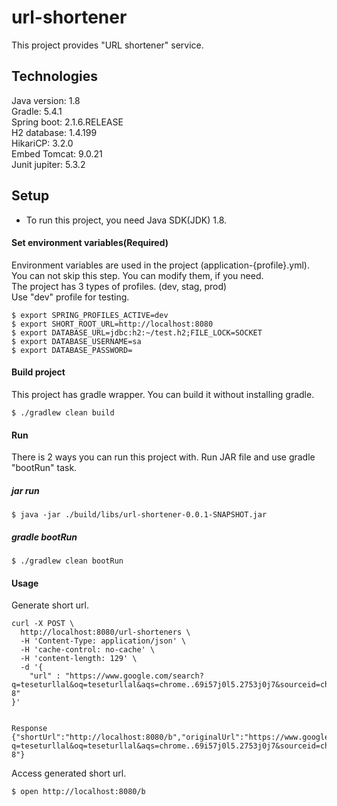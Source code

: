 # url-shortener  
This project provides "URL shortener" service.
## Technologies  
Java version: 1.8  
Gradle: 5.4.1  
Spring boot: 2.1.6.RELEASE  
H2 database: 1.4.199  
HikariCP: 3.2.0  
Embed Tomcat: 9.0.21  
Junit jupiter: 5.3.2  
## Setup  
* To run this project, you need Java SDK(JDK) 1.8.    
#### Set environment variables(Required)
Environment variables are used in the project (application-{profile}.yml). You can not skip this step.
You can modify them, if you need.  
The project has 3 types of profiles. (dev, stag, prod)  
Use "dev" profile for testing.  
```  
$ export SPRING_PROFILES_ACTIVE=dev
$ export SHORT_ROOT_URL=http://localhost:8080
$ export DATABASE_URL=jdbc:h2:~/test.h2;FILE_LOCK=SOCKET
$ export DATABASE_USERNAME=sa
$ export DATABASE_PASSWORD=
```  
#### Build project  
This project has gradle wrapper. You can build it without installing gradle.
```  
$ ./gradlew clean build
```  
#### Run  
There is 2 ways you can run this project with. Run JAR file and use gradle "bootRun" task.  
##### jar run  
```  
$ java -jar ./build/libs/url-shortener-0.0.1-SNAPSHOT.jar
```  
##### gradle bootRun  
```  
$ ./gradlew clean bootRun
```  
#### Usage  
Generate short url.
```  
curl -X POST \
  http://localhost:8080/url-shorteners \
  -H 'Content-Type: application/json' \
  -H 'cache-control: no-cache' \
  -H 'content-length: 129' \
  -d '{
	"url" : "https://www.google.com/search?q=teseturllal&oq=teseturllal&aqs=chrome..69i57j0l5.2753j0j7&sourceid=chrome&ie=UTF-8"
}'


Response
{"shortUrl":"http://localhost:8080/b","originalUrl":"https://www.google.com/search?q=teseturllal&oq=teseturllal&aqs=chrome..69i57j0l5.2753j0j7&sourceid=chrome&ie=UTF-8"}
```  
Access generated short url.
```  
$ open http://localhost:8080/b
```  